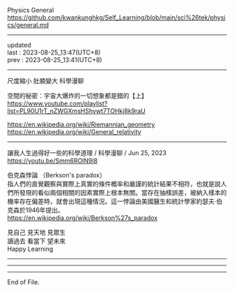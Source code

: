 Physics General  
  https://github.com/kwankunghkg/Self_Learning/blob/main/sci%26tek/physics/general.md

----------------------------------------  
  
updated  
last : 2023-08-25_13:47(UTC+8)  
prev : 2023-08-25_13:41(UTC+8)  
  
----------------------------------------  
  
尺度縮小 肚腩變大 科學漫聊  
  
空間的秘密：宇宙大爆炸的一切想象都是錯的【上】   
https://www.youtube.com/playlist?list=PL90U1rT_nZWGXmsHShvwt7TOHkj8k9raU  
  
  
  
https://en.wikipedia.org/wiki/Riemannian_geometry  
https://en.wikipedia.org/wiki/General_relativity  
  
  
  
  
----------------------------------------  
  
讓我人生過得好一些的科學道理 / 科學漫聊 / Jun 25, 2023  
https://youtu.be/Smm6ROlN9l8  

伯克森悖論 （Berkson's paradox）  
	指人們的直覺觀察與實際上真實的條件概率和嚴謹的統計結果不相符，也就是說人們所發現的看似兩個相關的因素實際上根本無關。當存在抽樣誤差，被納入樣本的機率存在偏差時，就會出現這種情況。這一悖論由美國醫生和統計學家約瑟夫·伯克森於1946年提出。  
  https://en.wikipedia.org/wiki/Berkson%27s_paradox  
  
見自己 見天地 見眾生  
讀過去 看當下 望未來  
Happy Learning  
  
  
----------------------------------------  
  
  
  
----------------------------------------  
  
  
  
----------------------------------------  
End of File.  
